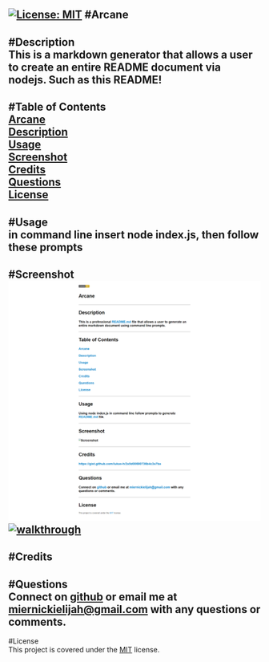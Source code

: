 [![License: MIT](https://img.shields.io/badge/License-MIT-yellow.svg)](https://opensource.org/licenses/MIT)
#Arcane
-------------
#Description  
This is a markdown generator that allows a user to create an entire README document via nodejs. Such as this README! 
-------------
#Table of Contents  
[Arcane](#Arcane)  
[Description](#Description)  
[Usage](#Usage)  
[Screenshot](#Screenshot)  
[Credits](#Credits)  
[Questions](#Questions)  
[License](#License)  
--------------
#Usage  
in command line insert node index.js, then follow these prompts
--------------
#Screenshot  
![Screenshot](assets/images/screenshot.png)
[![walkthrough](https://res.cloudinary.com/marcomontalbano/image/upload/v1623346710/video_to_markdown/images/google-drive--1jxLeV_9vGF-dtMO_bgdVgS9wToa5irYc-c05b58ac6eb4c4700831b2b3070cd403.jpg)](https://drive.google.com/file/d/1jxLeV_9vGF-dtMO_bgdVgS9wToa5irYc/view "walkthrough")
--------------
#Credits  
--------------
#Questions  
Connect on [github](github.com/miernickielijah) or email me at miernickielijah@gmail.com with any questions or comments. 
--------------
#License  
This project is covered under the [MIT](https://choosealicense.com/licenses/mit/) license.
